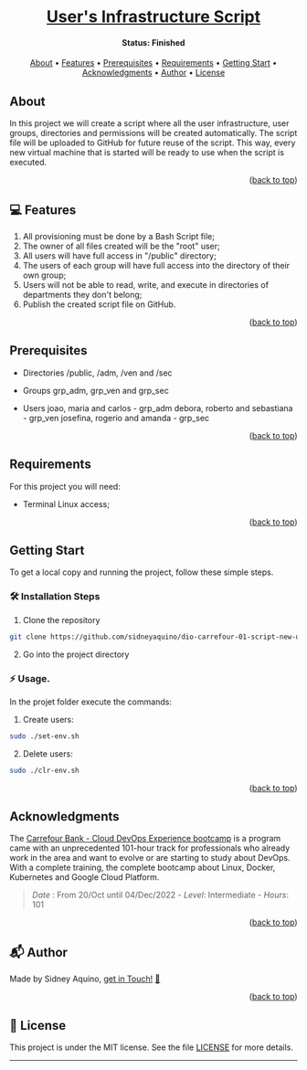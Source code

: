 <a name="readme-top"></a>

<h1 align="center">
  <a href="#"> User's Infrastructure Script </a>
</h1>

<h4 align="center"> 
	 Status: Finished
</h4>

<p align="center">
  <a href="#about">About</a> •
  <a href="#features">Features</a> •
  <a href="#prerequisites">Prerequisites</a> •
  <a href="#requirements">Requirements</a> •
  <a href="#getting-start">Getting Start</a> •
  <a href="#acknowledgments">Acknowledgments</a> •
  <a href="#author">Author</a> •
  <a href="#user-content-license">License</a>
</p>


## About

In this project we will create a script where all the user infrastructure, user groups, directories and permissions will be created automatically. The script file will be uploaded to GitHub for future reuse of the script. This way, every new virtual machine that is started will be ready to use when the script is executed.

<p align="right">(<a href="#readme-top">back to top</a>)</p>


## 💻 Features

1. All provisioning must be done by a Bash Script file;
2. The owner of all files created will be the "root" user;
3. All users will have full access in "/public" directory;
4. The users of each group will have full access into the directory of their own group;
5. Users will not be able to read, write, and execute in directories of departments they don't belong;
6. Publish the created script file on GitHub.

<p align="right">(<a href="#readme-top">back to top</a>)</p>


## Prerequisites

* Directories
/public, /adm, /ven and /sec

* Groups
grp_adm, grp_ven and grp_sec

* Users
joao, maria and carlos - grp_adm 
debora, roberto and sebastiana - grp_ven
josefina, rogerio and amanda - grp_sec

<p align="right">(<a href="#readme-top">back to top</a>)</p>


## Requirements

For this project you will need:
- Terminal Linux access;

<p align="right">(<a href="#readme-top">back to top</a>)</p>


## Getting Start

To get a local copy and running the project, follow these simple steps.

### 🛠️ Installation Steps
1. Clone the repository
```Bash
git clone https://github.com/sidneyaquino/dio-carrefour-01-script-new-users-in-linux-iac
```
2. Go into the project directory


### :zap: Usage.
In the projet folder execute the commands:

1. Create users:
```bash
sudo ./set-env.sh
```
2. Delete users:
```bash
sudo ./clr-env.sh
```

<p align="right">(<a href="#readme-top">back to top</a>)</p>


## Acknowledgments
The [Carrefour Bank - Cloud DevOps Experience bootcamp](https://web.dio.me/track/cloud-devops-experience-banco-carrefour) is a program came with an unprecedented 101-hour track for professionals who already work in the area and want to evolve or are starting to study about DevOps. With a complete training, the complete bootcamp about Linux, Docker, Kubernetes and Google Cloud Platform. 

>*Date* : From 20/Oct until 04/Dec/2022 - *Level*: Intermediate - *Hours*: 101

<p align="right">(<a href="#readme-top">back to top</a>)</p>



<a name="author"></a>
## :mailbox_with_mail: Author
Made by Sidney Aquino, [get in Touch!](https://de.linkedin.com/in/sidneydeaquino) <a href="https://de.linkedin.com/in/sidneydeaquino" title="Linkein"> :incoming_envelope: </a>

<p align="right">(<a href="#readme-top">back to top</a>)</p>



<a name="user-content-license"></a>
## :memo: License
This project is under the MIT license. See the file [LICENSE](LICENSE.md) for more details.

---
